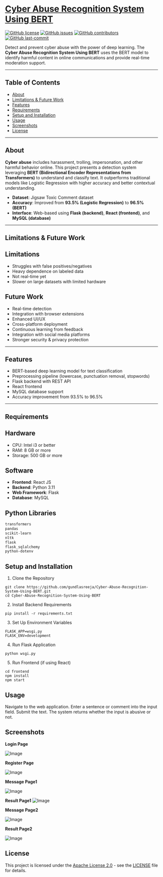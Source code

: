 # [Cyber Abuse Recognition System Using BERT](Cyber-Abuse-Recognition-System-Using-BERT)

[![GitHub license](https://img.shields.io/github/license/mounika1606/Cyber-Abuse-Recognition-System-Using-BERT)](LICENSE)  [![GitHub issues](https://img.shields.io/github/issues/mounika1606/Cyber-Abuse-Recognition-System-Using-BERT)]()  [![GitHub contributors](https://img.shields.io/github/contributors/mounika1606/Cyber-Abuse-Recognition-System-Using-BERT)]()  [![GitHub last-commit](https://img.shields.io/github/last-commit/mounika1606/Cyber-Abuse-Recognition-System-Using-BERT)]()

Detect and prevent cyber abuse with the power of deep learning. The **Cyber Abuse Recognition System Using BERT** uses the BERT model to identify harmful content in online communications and provide real-time moderation support.

---

## Table of Contents

- [About](#about)  
- [Limitations & Future Work](#limitations--future-work)  
- [Features](#features)  
- [Requirements](#requirements)  
- [Setup and Installation](#setup-and-installation)  
- [Usage](#usage)   
- [Screenshots](#screenshots)  
- [License](#license)  


---

## About

**Cyber abuse** includes harassment, trolling, impersonation, and other harmful behavior online. This project presents a detection system leveraging **BERT (Bidirectional Encoder Representations from Transformers)** to understand and classify text. It outperforms traditional models like Logistic Regression with higher accuracy and better contextual understanding.

- **Dataset**: Jigsaw Toxic Comment dataset  
- **Accuracy**: Improved from **93.5% (Logistic Regression)** to **96.5% (BERT)**  
- **Interface**: Web-based using **Flask (backend)**, **React (frontend)**, and **MySQL (database)**

---

## Limitations & Future Work

## Limitations

- Struggles with false positives/negatives  
- Heavy dependence on labeled data  
- Not real-time yet  
- Slower on large datasets with limited hardware

## Future Work

- Real-time detection  
- Integration with browser extensions  
- Enhanced UI/UX  
- Cross-platform deployment  
- Continuous learning from feedback  
- Integration with social media platforms  
- Stronger security & privacy protection

---

## Features

-  BERT-based deep learning model for text classification  
-  Preprocessing pipeline (lowercase, punctuation removal, stopwords)  
-  Flask backend with REST API  
-  React frontend  
-  MySQL database support  
-  Accuracy improvement from 93.5% to 96.5%

---

## Requirements

## Hardware

- CPU: Intel i3 or better  
- RAM: 8 GB or more  
- Storage: 500 GB or more  

## Software

- **Frontend**: React JS  
- **Backend**: Python 3.11  
- **Web Framework**: Flask  
- **Database**: MySQL  

## Python Libraries

```bash
transformers
pandas
scikit-learn
nltk
flask
flask_sqlalchemy
python-dotenv
```
## Setup and Installation
1. Clone the Repository
  ```
git clone https://github.com/gundlasreeja/Cyber-Abuse-Recognition-System-Using-BERT.git
cd Cyber-Abuse-Recognition-System-Using-BERT
```
2. Install Backend Requirements
```
pip install -r requirements.txt
```
3. Set Up Environment Variables
```
FLASK_APP=wsgi.py
FLASK_ENV=development
```
4. Run Flask Application
```
python wsgi.py
```
5. Run Frontend (if using React)
```
cd frontend
npm install
npm start
```
## Usage
Navigate to the web application.
Enter a sentence or comment into the input field.
Submit the text.
The system returns whether the input is abusive or not.

## Screenshots

**Login Page**

![Image](https://github.com/user-attachments/assets/bc177eed-c9fc-4049-8d6b-696c5b9e71cd)

**Register Page**

![Image](https://github.com/user-attachments/assets/902f9ebe-7e18-4025-8e04-36bdd2642c16)

**Message Page1**

![Image](https://github.com/user-attachments/assets/66ec9918-2925-4892-bb2b-0943952e38f1)

**Result Page1**
![Image](https://github.com/user-attachments/assets/28af8d88-6893-4296-9ff0-4eae4fba8ea4)

**Message Page2**

![Image](https://github.com/user-attachments/assets/412e34e1-a541-48ce-829f-cac5c553e797)

**Result Page2**

![Image](https://github.com/user-attachments/assets/c7c42717-1c4d-46fe-a319-89bd1cc4f289)

## License

This project is licensed under the [Apache License 2.0](LICENSE) - see the [LICENSE](LICENSE) file for details.
